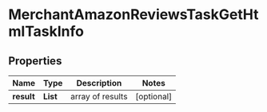 # MerchantAmazonReviewsTaskGetHtmlTaskInfo


## Properties

| Name | Type | Description | Notes |
|------------ | ------------- | ------------- | -------------|
**result** | **List<MerchantAmazonReviewsTaskGetHtmlResultInfo>** | array of results |[optional]|